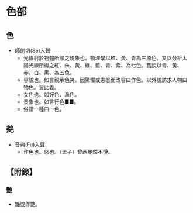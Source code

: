 # 色部

## 色

- 師側切(Se)入聲
    - 光線射於物體所顯之現象也。物理學以紅、黃、青為三原色。又以分析太陽光線所得之紅、朱、黃、綠、藍、青、紫、為七色。舊說以青、黃、赤、白、黑、為五色。
    - 容貌也。如言親承色笑。因驚懼或恚怒而改容曰作色。以外貌訪求人物曰物色。皆此義。
    - 女色也。如好色、漁色。
    - 景象也。如言行色■■。
    - 俗謂一種曰一色。

## 艴

- 音弗(Fu)入聲
    - 作色也。怒也。（孟子）曾西艴然不悅。

## 【附錄】

### 艷
- 豔或作艷。

